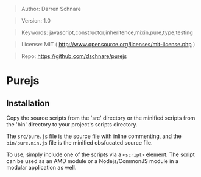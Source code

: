 >   Author: Darren Schnare

>	Version: 1.0

>   Keywords: javascript,constructor,inheritence,mixin,pure,type,testing

>   License: MIT ( http://www.opensource.org/licenses/mit-license.php )

>   Repo: https://github.com/dschnare/purejs


Purejs
====================


Installation
--------------------

Copy the source scripts from the 'src' directory or the minified scripts from the 'bin' directory to your project's scripts directory.

The `src/pure.js` file is the source file with inline commenting, and the `bin/pure.min.js` file is the minified obsfucated source file.

To use, simply include one of the scripts via a `<script>` element. The script can be used as an AMD module or a Nodejs/CommonJS module in a modular application as well.